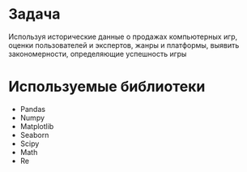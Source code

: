 # Задача
Используя исторические данные о продажах компьютерных игр, оценки пользователей и экспертов, жанры и платформы, выявить закономерности, определяющие успешность игры 
# Используемые библиотеки
- Pandas
- Numpy
- Matplotlib
- Seaborn
- Scipy
- Math
- Re
